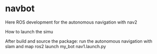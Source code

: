 # navbot
Here ROS development for the autonomous navigation with nav2

How to launch the simu

After build and source the package: 
run the autonomous navigation with slam and map
ros2 launch my_bot nav1.launch.py

